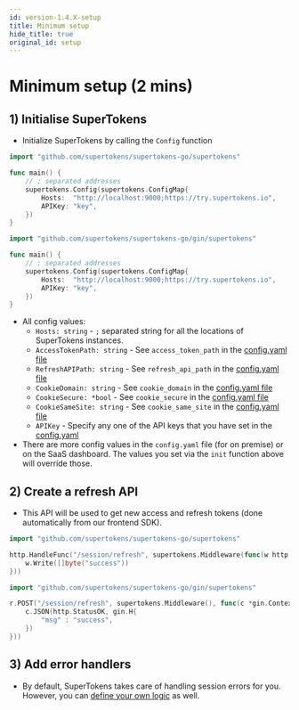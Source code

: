 ```yaml
---
id: version-1.4.X-setup
title: Minimum setup
hide_title: true
original_id: setup
---
```


# Minimum setup (2 mins)

## 1) Initialise SuperTokens
- Initialize SuperTokens by calling the `Config` function
<!--DOCUSAURUS_CODE_TABS-->
<!--Mux or net/http-->
```go
import "github.com/supertokens/supertokens-go/supertokens"

func main() {
    // ; separated addresses
    supertokens.Config(supertokens.ConfigMap{
        Hosts:  "http://localhost:9000;https://try.supertokens.io",
        APIKey: "key",
    })
}
```
<!--Gin-->
```go
import "github.com/supertokens/supertokens-go/gin/supertokens"

func main() {
    // ; separated addresses
    supertokens.Config(supertokens.ConfigMap{
        Hosts:  "http://localhost:9000;https://try.supertokens.io",
        APIKey: "key",
    })
}
```
<!--END_DOCUSAURUS_CODE_TABS-->

- All config values:
    - ```Hosts: string``` - `;` separated string for all the locations of SuperTokens instances.
    - ```AccessTokenPath: string``` - See `access_token_path` in the [config.yaml file](/docs/community/2.5.X/configuration/core#optional-config-values)
    - ```RefreshAPIPath: string``` - See `refresh_api_path` in the [config.yaml file](/docs/community/2.5.X/configuration/core#optional-config-values)
    - ```CookieDomain: string``` - See `cookie_domain` in the [config.yaml file](/docs/community/2.5.X/configuration/core#optional-config-values)
    - ```CookieSecure: *bool``` - See `cookie_secure` in the [config.yaml file](/docs/community/2.5.X/configuration/core#optional-config-values)
    - ```CookieSameSite: string``` - See `cookie_same_site` in the [config.yaml file](/docs/community/2.5.X/configuration/core#optional-config-values)
    - ```APIKey``` - Specify any one of the API keys that you have set in the [config.yaml](/docs/community/2.5.X/configuration/core#optional-config-values)
- There are more config values in the `config.yaml` file (for on premise) or on the SaaS dashboard. The values you set via the `init` function above will override those.

## 2) Create a refresh API
- This API will be used to get new access and refresh tokens (done automatically from our frontend SDK).
<!--DOCUSAURUS_CODE_TABS-->
<!--Mux or net/http-->
```go
import "github.com/supertokens/supertokens-go/supertokens"

http.HandleFunc("/session/refresh", supertokens.Middleware(func(w http.ResponseWriter, r *http.Request) {
    w.Write([]byte("success"))
}))
```
<!--Gin-->
```go
import "github.com/supertokens/supertokens-go/gin/supertokens"

r.POST("/session/refresh", supertokens.Middleware(), func(c *gin.Context) {
    c.JSON(http.StatusOK, gin.H{ 
        "msg" : "success", 
    })
}))
```
<!--END_DOCUSAURUS_CODE_TABS-->

## 3) Add error handlers
- By default, SuperTokens takes care of handling session errors for you. However, you can [define your own logic](./custom_error_handling) as well.

